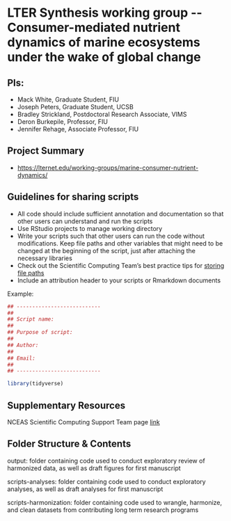 # LTER Synthesis working group -- Consumer-mediated nutrient dynamics of marine ecosystems under the wake of global change


## PIs: 

- Mack White, Graduate Student, FIU
- Joseph Peters, Graduate Student, UCSB
- Bradley Strickland, Postdoctoral Research Associate, VIMS
- Deron Burkepile, Professor, FIU
- Jennifer Rehage, Associate Professor, FIU


## Project Summary

- https://lternet.edu/working-groups/marine-consumer-nutrient-dynamics/


## Guidelines for sharing scripts

- All code should include sufficient annotation and documentation so that other users can understand and run the scripts 
- Use RStudio projects to manage working directory
- Write your scripts such that other users can run the code without modifications. Keep file paths and other variables that might need to be changed at the beginning of the script, just after attaching the necessary libraries
- Check out the Scientific Computing Team’s best practice tips for [storing file paths](https://nceas.github.io/scicomp.github.io/best_practices.html#file-paths)
- Include an attribution header to your scripts or Rmarkdown documents

Example:

```r
## ---------------------------
##
## Script name: 
##
## Purpose of script:
##
## Author: 
##
## Email: 
##
## ---------------------------

library(tidyverse)

```


## Supplementary Resources

NCEAS Scientific Computing Support Team page [link](https://nceas.github.io/scicomp.github.io)

## Folder Structure & Contents

output: folder containing code used to conduct exploratory review of harmonized data, as well as draft figures for first manuscript

scripts-analyses: folder containing code used to conduct exploratory analyses, as well as draft analyses for first manuscript

scripts-harmonization: folder containing code used to wrangle, harmonize, and clean datasets from contributing long term research programs

